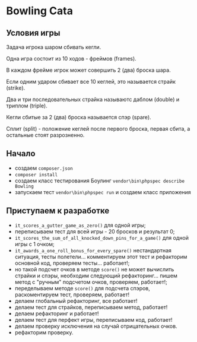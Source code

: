 # Bowling Cata

## Условия игры

Задача игрока шаром сбивать кегли.

Одна игра состоит из 10 ходов - фреймов (frames).

В каждом фрейме игрок может совершить 2 (два) броска шара.

Если одним ударом сбивает все 10 кеглей, это называется страйк (strike).

Два и три последовательных страйка называютс даблом (double) и триплом (triple).

Кегли сбитые за 2 (два) броска называется спэр (spare).

Сплит (split) - положение кеглей после первого броска, первая сбита, а остальные стоят разрозненно.

## Начало

- создаем `composer.json`
- `composer install`
- создаем класс тестирования Боулинг `vendor\bin\phpspec describe Bowling`
- запускаем тест `vendor\bin\phpspec run` и создаем класс приложения

## Приступаем к разработке

- `it_scores_a_gutter_game_as_zero()` для одной игры;
- переписываем тест для всей игры - 20 бросков и результат 0;
- `it_scores_the_sum_of_all_knocked_down_pins_for_a_game()` для одной игры с 1 очком;
- `it_awards_a_one_roll_bonus_for_every_spare()` нестандартная ситуация, тесты полетели... комментируем этот тест и рефакторим основной код, проверяем тесты... работает!;
- но такой подсчет очков в методе `score()` не может вычислить страйки и спэры, необходим следующий рефакторинг... пишем метод с "ручным" подсчетом очков, проверяем, работает!;
- переделываем методе `score()` для подсчета спэров, раскоментируем тест, проверяем, работает!
- делаем глобальный рефакторинг, все работает!
- делаем тест для страйков, переписываем метод, работает!
- делаем рефакторинг и работает!
- делаем тест для перфект игры, переписываем код, работает!
- делаем проверку исключения на случай отрицательных очков.
- рефакторим проверку.